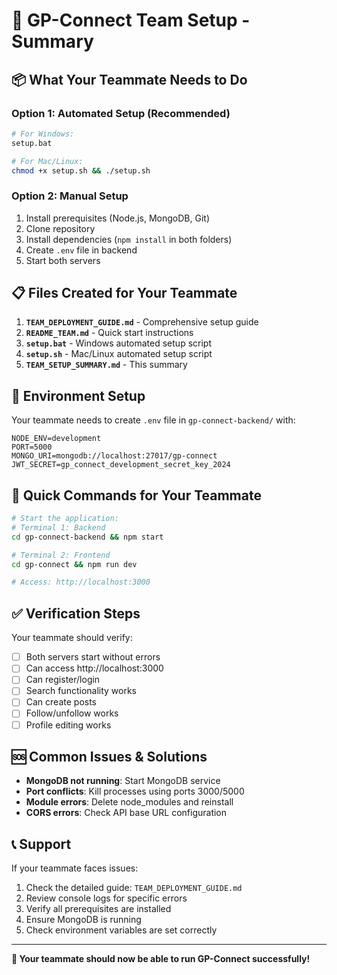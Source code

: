 # 🎯 GP-Connect Team Setup - Summary

## 📦 **What Your Teammate Needs to Do**

### **Option 1: Automated Setup (Recommended)**
```bash
# For Windows:
setup.bat

# For Mac/Linux:
chmod +x setup.sh && ./setup.sh
```

### **Option 2: Manual Setup**
1. Install prerequisites (Node.js, MongoDB, Git)
2. Clone repository
3. Install dependencies (`npm install` in both folders)
4. Create `.env` file in backend
5. Start both servers

## 📋 **Files Created for Your Teammate**

1. **`TEAM_DEPLOYMENT_GUIDE.md`** - Comprehensive setup guide
2. **`README_TEAM.md`** - Quick start instructions
3. **`setup.bat`** - Windows automated setup script
4. **`setup.sh`** - Mac/Linux automated setup script
5. **`TEAM_SETUP_SUMMARY.md`** - This summary

## 🔧 **Environment Setup**

Your teammate needs to create `.env` file in `gp-connect-backend/` with:
```env
NODE_ENV=development
PORT=5000
MONGO_URI=mongodb://localhost:27017/gp-connect
JWT_SECRET=gp_connect_development_secret_key_2024
```

## 🚀 **Quick Commands for Your Teammate**

```bash
# Start the application:
# Terminal 1: Backend
cd gp-connect-backend && npm start

# Terminal 2: Frontend  
cd gp-connect && npm run dev

# Access: http://localhost:3000
```

## ✅ **Verification Steps**

Your teammate should verify:
- [ ] Both servers start without errors
- [ ] Can access http://localhost:3000
- [ ] Can register/login
- [ ] Search functionality works
- [ ] Can create posts
- [ ] Follow/unfollow works
- [ ] Profile editing works

## 🆘 **Common Issues & Solutions**

- **MongoDB not running**: Start MongoDB service
- **Port conflicts**: Kill processes using ports 3000/5000
- **Module errors**: Delete node_modules and reinstall
- **CORS errors**: Check API base URL configuration

## 📞 **Support**

If your teammate faces issues:
1. Check the detailed guide: `TEAM_DEPLOYMENT_GUIDE.md`
2. Review console logs for specific errors
3. Verify all prerequisites are installed
4. Ensure MongoDB is running
5. Check environment variables are set correctly

---

**🎉 Your teammate should now be able to run GP-Connect successfully!**
